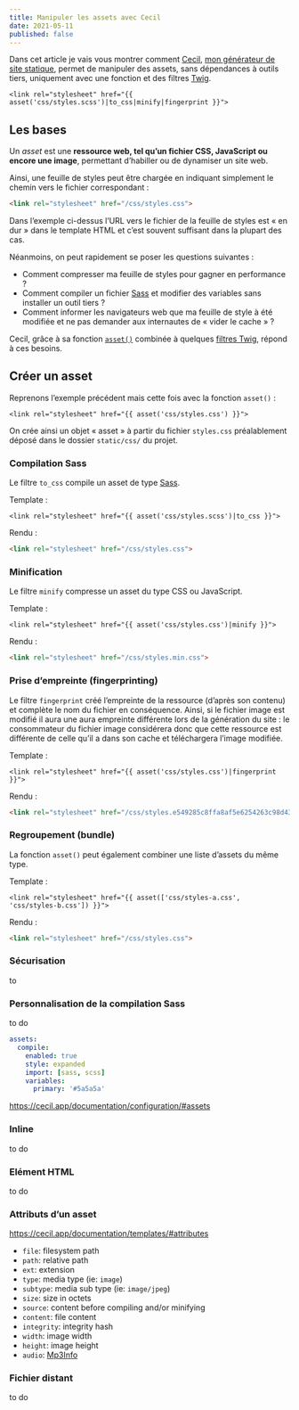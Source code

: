 ```yaml
---
title: Manipuler les assets avec Cecil
date: 2021-05-11
published: false
---
```


Dans cet article je vais vous montrer comment [Cecil](https://cecil.app), [mon générateur de site statique](/blog/cecil-mon-generateur-de-site-statique/), permet de manipuler des assets, sans dépendances à outils tiers, uniquement avec une fonction et des filtres [Twig](https://twig.symfony.com/doc/templates.html).

```twig
<link rel="stylesheet" href="{{ asset('css/styles.scss')|to_css|minify|fingerprint }}">
```

## Les bases

Un _asset_ est une **ressource web, tel qu’un fichier CSS, JavaScript ou encore une image**, permettant d’habiller ou de dynamiser un site web.

Ainsi, une feuille de styles peut être chargée en indiquant simplement le chemin vers le fichier correspondant :

```html
<link rel="stylesheet" href="/css/styles.css">
```

Dans l’exemple ci-dessus l’URL vers le fichier de la feuille de styles est « en dur » dans le template HTML et c’est souvent suffisant dans la plupart des cas.

Néanmoins, on peut rapidement se poser les questions suivantes :

- Comment compresser ma feuille de styles pour gagner en performance ?
- Comment compiler un fichier [Sass](https://sass-lang.com) et modifier des variables sans installer un outil tiers ?
- Comment informer les navigateurs web que ma feuille de style à été modifiée et ne pas demander aux internautes de « vider le cache » ?

Cecil, grâce à sa fonction [`asset()`](https://cecil.app/documentation/templates/#asset) combinée à quelques [filtres Twig](https://cecil.app/documentation/templates/#filters), répond à ces besoins.
<!-- break -->

## Créer un asset

Reprenons l’exemple précédent mais cette fois avec la fonction `asset()` :

```twig
<link rel="stylesheet" href="{{ asset('css/styles.css') }}">
```

On crée ainsi un objet « asset » à partir du fichier `styles.css` préalablement déposé dans le dossier `static/css/` du projet.

### Compilation Sass

Le filtre `to_css` compile un asset de type [Sass](https://sass-lang.com).

Template :

```twig
<link rel="stylesheet" href="{{ asset('css/styles.scss')|to_css }}">
```

Rendu :

```html
<link rel="stylesheet" href="/css/styles.css">
```

### Minification

Le filtre `minify` compresse un asset du type CSS ou JavaScript.

Template :

```twig
<link rel="stylesheet" href="{{ asset('css/styles.css')|minify }}">
```

Rendu :

```html
<link rel="stylesheet" href="/css/styles.min.css">
```

### Prise d’empreinte (fingerprinting)

Le filtre `fingerprint` créé l’empreinte de la ressource (d’après son contenu) et complète le nom du fichier en conséquence.   Ainsi, si le fichier image est modifié il aura une aura empreinte différente lors de la génération du site : le consommateur du fichier image considérera donc que cette ressource est différente de celle qu’il a dans son cache et téléchargera l’image modifiée.

Template :
```twig
<link rel="stylesheet" href="{{ asset('css/styles.css')|fingerprint }}">
```
Rendu :
```html
<link rel="stylesheet" href="/css/styles.e549285c8ffa8af5e6254263c98d4397.css">
```

### Regroupement (bundle)

La fonction `asset()` peut également combiner une liste d’assets du même type.

Template :

```twig
<link rel="stylesheet" href="{{ asset(['css/styles-a.css', 'css/styles-b.css']) }}">
```

Rendu :

```html
<link rel="stylesheet" href="/css/styles.css">
```

### Sécurisation

to

### Personnalisation de la compilation Sass

to do

```yaml
assets:
  compile:
    enabled: true
    style: expanded
    import: [sass, scss]
    variables:
      primary: '#5a5a5a'
```

https://cecil.app/documentation/configuration/#assets

### Inline

to do

### Elément HTML

to do

### Attributs d’un asset

https://cecil.app/documentation/templates/#attributes

- `file`: filesystem path
- `path`: relative path
- `ext`: extension
- `type`: media type (ie: `image`)
- `subtype`: media sub type (ie: `image/jpeg`)
- `size`: size in octets
- `source`: content before compiling and/or minifying
- `content`: file content
- `integrity`: integrity hash
- `width`: image width
- `height`: image height
- `audio`: [Mp3Info](https://github.com/wapmorgan/Mp3Info#audio-information)

### Fichier distant

to do

